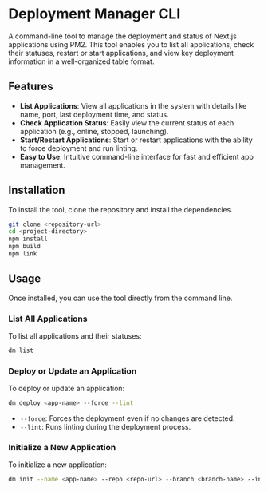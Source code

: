 
# Deployment Manager CLI

A command-line tool to manage the deployment and status of Next.js applications using PM2. This tool enables you to list all applications, check their statuses, restart or start applications, and view key deployment information in a well-organized table format.

## Features

- **List Applications**: View all applications in the system with details like name, port, last deployment time, and status.
- **Check Application Status**: Easily view the current status of each application (e.g., online, stopped, launching).
- **Start/Restart Applications**: Start or restart applications with the ability to force deployment and run linting.
- **Easy to Use**: Intuitive command-line interface for fast and efficient app management.

## Installation

To install the tool, clone the repository and install the dependencies.

```bash
git clone <repository-url>
cd <project-directory>
npm install
npm build
npm link
```

## Usage

Once installed, you can use the tool directly from the command line.

### List All Applications

To list all applications and their statuses:

```bash
dm list
```

### Deploy or Update an Application

To deploy or update an application:

```bash
dm deploy <app-name> --force --lint
```

- `--force`: Forces the deployment even if no changes are detected.
- `--lint`: Runs linting during the deployment process.

### Initialize a New Application

To initialize a new application:

```bash
dm init --name <app-name> --repo <repo-url> --branch <branch-name> --instances <number-of-instances> --port <port-number>
```






